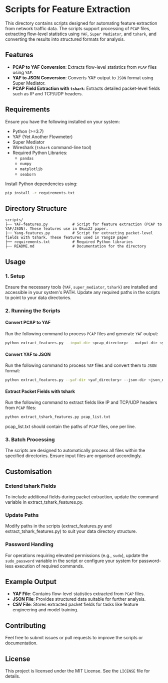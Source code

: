 

# Scripts for Feature Extraction
This directory contains scripts designed for automating feature extraction from network traffic data. The scripts support processing of `PCAP` files, extracting flow-level statistics using `YAF`, `Super Mediator`, and `tshark`, and converting the results into structured formats for analysis.


## Features
- **PCAP to YAF Conversion**: Extracts flow-level statistics from `PCAP` files using `YAF`.
- **YAF to JSON Conversion**: Converts YAF output to `JSON` format using Super Mediator.
- **PCAP Field Extraction with `tshark`**: Extracts detailed packet-level fields such as IP and TCP/UDP headers.


## Requirements

Ensure you have the following installed on your system:
- Python (>=3.7)
- YAF (Yet Another Flowmeter)
- Super Mediator
- Wireshark (`tshark` command-line tool)
- Required Python Libraries:
  - `pandas`
  - `numpy`
  - `matplotlib`
  - `seaborn`

Install Python dependencies using:
```bash
pip install -r requirements.txt
```

## Directory Structure

```plaintext
scripts/
├── YAF-features.py           # Script for feature extraction (PCAP to YAF/JSON). These features use in Okui22 paper. 
├── Yang-features.py          # Script for extracting packet-level fields with tshark. These features used in Yang19 paper
├── requirements.txt          # Required Python libraries
├── README.md                 # Documentation for the directory
```

## Usage

### 1. Setup
Ensure the necessary tools (`YAF`, `super_mediator`, `tshark`) are installed and accessible in your system's PATH. Update any required paths in the scripts to point to your data directories.

### 2. Running the Scripts

#### Convert PCAP to YAF
Run the following command to process `PCAP` files and generate `YAF` output:
```bash
python extract_features.py --input-dir <pcap_directory> --output-dir <yaf_directory>
```

#### Convert YAF to JSON
Run the following command to process `YAF` files and convert them to `JSON` format:
```bash
python extract_features.py --yaf-dir <yaf_directory> --json-dir <json_directory>
```

#### Extract Packet Fields with tshark

Run the following command to extract fields like IP and TCP/UDP headers from `PCAP` files:
```bash
python extract_tshark_features.py pcap_list.txt
```
pcap_list.txt should contain the paths of `PCAP` files, one per line.

### 3. Batch Processing
The scripts are designed to automatically process all files within the specified directories. Ensure input files are organised accordingly.

## Customisation

### Extend tshark Fields
To include additional fields during packet extraction, update the command variable in extract_tshark_features.py.

### Update Paths
Modify paths in the scripts (extract_features.py and extract_tshark_features.py) to suit your data directory structure.

### Password Handling
For operations requiring elevated permissions (e.g., `sudo`), update the `sudo_password` variable in the script or configure your system for password-less execution of required commands.


## Example Output

- **YAF File**: Contains flow-level statistics extracted from `PCAP` files.
- **JSON File**: Provides structured data suitable for further analysis.
- **CSV File**: Stores extracted packet fields for tasks like feature engineering and model training.

## Contributing
Feel free to submit issues or pull requests to improve the scripts or documentation.

## License
This project is licensed under the MIT License. See the `LICENSE` file for details.

